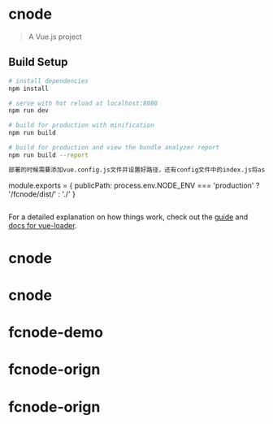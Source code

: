 # cnode

> A Vue.js project

## Build Setup

``` bash
# install dependencies
npm install

# serve with hot reload at localhost:8080
npm run dev

# build for production with minification
npm run build

# build for production and view the bundle analyzer report
npm run build --report

部署的时候需要添加vue.config.js文件并设置好路径，还有config文件中的index.js将assetsPublicPath: '/',　改为　assetsPublicPath: './', 再 build 、 部署到服务器
 ```
module.exports = {
    publicPath: process.env.NODE_ENV === 'production'
      ? '/fcnode/dist/'
      : './'
  }
 ``` 
```

For a detailed explanation on how things work, check out the [guide](http://vuejs-templates.github.io/webpack/) and [docs for vue-loader](http://vuejs.github.io/vue-loader).
# cnode
# cnode
# fcnode-demo
# fcnode-orign
# fcnode-orign
